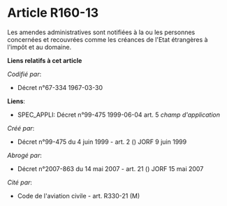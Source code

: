 # Article R160-13

Les amendes administratives sont notifiées à la ou les personnes concernées et recouvrées comme les créances de l'Etat
étrangères à l'impôt et au domaine.

**Liens relatifs à cet article**

_Codifié par_:

  - Décret n°67-334 1967-03-30

**Liens**:

  - SPEC_APPLI: Décret n°99-475 1999-06-04 art. 5 *champ d'application*

_Créé par_:

  - Décret n°99-475 du 4 juin 1999 - art. 2 () JORF 9 juin 1999

_Abrogé par_:

  - Décret n°2007-863 du 14 mai 2007 - art. 21 () JORF 15 mai 2007

_Cité par_:

  - Code de l'aviation civile - art. R330-21 (M)
